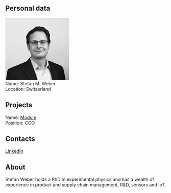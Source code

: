 ## Personal data
![stefan m weber photo](photo/stefan_m_weber.jpg)  
Name:   Stefan M. Weber  
Location: Switzerland  
## Projects 
Name: [Modum](../projects/modum.md)  
Position: COO   
## Contacts
[LinkedIn](https://www.linkedin.com/in/stefanmartinweber/)    
## About
Stefan Weber holds a PhD in experimental physics and has a wealth of experience in product and supply chain management, R&D, sensors and IoT.
